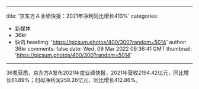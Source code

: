 
---
title: '京东方Ａ业绩快报：2021年净利同比增长413%'
categories: 
 - 新媒体
 - 36kr
 - 快讯
headimg: 'https://picsum.photos/400/300?random=5014'
author: 36kr
comments: false
date: Wed, 09 Mar 2022 09:36:41 GMT
thumbnail: 'https://picsum.photos/400/300?random=5014'
---

<div>   
36氪获悉，京东方A发布2021年度业绩快报，2021年营收2194.42亿元，同比增长61.89%；归母净利润258.26亿元，同比增长412.86%。  
</div>
            